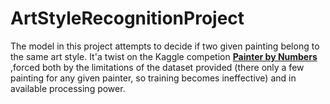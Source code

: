 # ArtStyleRecognitionProject

The model in this project attempts to decide if two given painting belong to the same art style. It'a twist on the Kaggle competion [**Painter by Numbers**](https://www.kaggle.com/competitions/painter-by-numbers/overview) ,forced both by the limitations of the dataset provided (there only a few painting for any given painter, so training becomes ineffective) and in available processing power.
